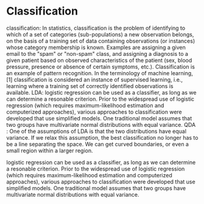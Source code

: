 # Classification
classification:
In statistics, classification is the problem of identifying to which of a set of categories (sub-populations) a new observation belongs, on the basis of a training set of data containing observations (or instances) whose category membership is known. Examples are assigning a given email to the "spam" or "non-spam" class, and assigning a diagnosis to a given patient based on observed characteristics of the patient (sex, blood pressure, presence or absence of certain symptoms, etc.). Classification is an example of pattern recognition.
In the terminology of machine learning,[1] classification is considered an instance of supervised learning, i.e., learning where a training set of correctly identified observations is available.
LDA:
logistic regression can be used as a classifier, as long as we can determine a resonable criterion. Prior to the widespread use of logistic regression (which requires maximum-likelihood estimation and computerized approaches), various approaches to classification were developed that use simplified models. 
 One traditional model assumes that two groups have multivariate normal distributions with equal variance. 
QDA :
One of the assumptions of LDA is that the two distributions have equal variance. If we relax this assumption, the best classification no longer has to be a line separating the space. We can get curved boundaries, or even a small region within a larger region.

 logistic regression can be used as a classifier, as long as we can determine a resonable criterion. Prior to the widespread use of logistic regression (which requires maximum-likelihood estimation and computerized approaches), various approaches to classification were developed that use simplified models. One traditional model assumes that two groups have multivariate normal distributions with equal variance.
